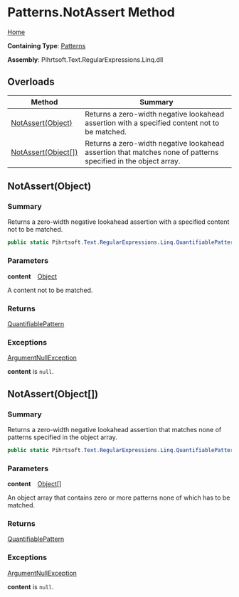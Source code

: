 # Patterns\.NotAssert Method

[Home](../../../../../../README.md)

**Containing Type**: [Patterns](../README.md)

**Assembly**: Pihrtsoft\.Text\.RegularExpressions\.Linq\.dll

## Overloads

| Method | Summary |
| ------ | ------- |
| [NotAssert(Object)](#Pihrtsoft_Text_RegularExpressions_Linq_Patterns_NotAssert_System_Object_) | Returns a zero\-width negative lookahead assertion with a specified content not to be matched\. |
| [NotAssert(Object\[\])](#Pihrtsoft_Text_RegularExpressions_Linq_Patterns_NotAssert_System_Object___) | Returns a zero\-width negative lookahead assertion that matches none of patterns specified in the object array\. |

## NotAssert\(Object\) <a name="Pihrtsoft_Text_RegularExpressions_Linq_Patterns_NotAssert_System_Object_"></a>

### Summary

Returns a zero\-width negative lookahead assertion with a specified content not to be matched\.

```csharp
public static Pihrtsoft.Text.RegularExpressions.Linq.QuantifiablePattern NotAssert(object content)
```

### Parameters

**content** &ensp; [Object](https://docs.microsoft.com/en-us/dotnet/api/system.object)

A content not to be matched\.

### Returns

[QuantifiablePattern](../../QuantifiablePattern/README.md)

### Exceptions

[ArgumentNullException](https://docs.microsoft.com/en-us/dotnet/api/system.argumentnullexception)

**content** is `null`\.

## NotAssert\(Object\[\]\) <a name="Pihrtsoft_Text_RegularExpressions_Linq_Patterns_NotAssert_System_Object___"></a>

### Summary

Returns a zero\-width negative lookahead assertion that matches none of patterns specified in the object array\.

```csharp
public static Pihrtsoft.Text.RegularExpressions.Linq.QuantifiablePattern NotAssert(params object[] content)
```

### Parameters

**content** &ensp; [Object](https://docs.microsoft.com/en-us/dotnet/api/system.object)\[\]

An object array that contains zero or more patterns none of which has to be matched\.

### Returns

[QuantifiablePattern](../../QuantifiablePattern/README.md)

### Exceptions

[ArgumentNullException](https://docs.microsoft.com/en-us/dotnet/api/system.argumentnullexception)

**content** is `null`\.

